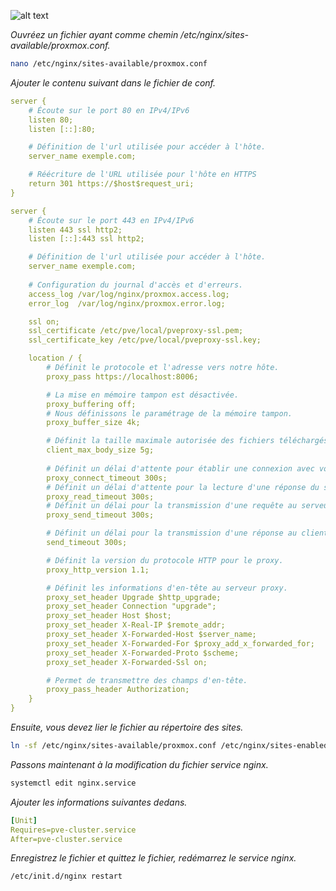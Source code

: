 ![alt text](https://i0.wp.com/gplexpert.com/wp-content/uploads/2019/07/PROXMOX.png "Proxmox PVE")

*Ouvréez un fichier ayant comme chemin /etc/nginx/sites-available/proxmox.conf.*
```bash
nano /etc/nginx/sites-available/proxmox.conf
```
*Ajouter le contenu suivant dans le fichier de conf.*
```yml
server {
    # Écoute sur le port 80 en IPv4/IPv6
    listen 80;
    listen [::]:80;

    # Définition de l'url utilisée pour accéder à l'hôte.
    server_name exemple.com;

    # Réécriture de l'URL utilisée pour l'hôte en HTTPS
    return 301 https://$host$request_uri;
}

server {
    # Écoute sur le port 443 en IPv4/IPv6
    listen 443 ssl http2;
    listen [::]:443 ssl http2;

    # Définition de l'url utilisée pour accéder à l'hôte.
    server_name exemple.com;
    
    # Configuration du journal d'accès et d'erreurs.
    access_log /var/log/nginx/proxmox.access.log;
    error_log  /var/log/nginx/proxmox.error.log;

    ssl on;
    ssl_certificate /etc/pve/local/pveproxy-ssl.pem;
    ssl_certificate_key /etc/pve/local/pveproxy-ssl.key;

    location / {
        # Définit le protocole et l'adresse vers notre hôte.
        proxy_pass https://localhost:8006;

        # La mise en mémoire tampon est désactivée.
        proxy_buffering off;
        # Nous définissons le paramétrage de la mémoire tampon.
        proxy_buffer_size 4k;

        # Définit la taille maximale autorisée des fichiers téléchargés par Nginx.
        client_max_body_size 5g;
        
        # Définit un délai d'attente pour établir une connexion avec votre serveur proxy.
        proxy_connect_timeout 300s;
        # Définit un délai d'attente pour la lecture d'une réponse du serveur proxy, l délai est défini uniquement entre deux  pérations de lecture successives.
        proxy_read_timeout 300s;
        # Définit un délai pour la transmission d'une requête au serveur proxy, le délai est fixé uniquement entre deux opérations d'écriture successives.
        proxy_send_timeout 300s;

        # Définit un délai pour la transmission d'une réponse au client. Le délai n'est fixé qu'entre deux opérations d'écriture successives.
        send_timeout 300s;

        # Définit la version du protocole HTTP pour le proxy.
        proxy_http_version 1.1;

        # Définit les informations d'en-tête au serveur proxy.
        proxy_set_header Upgrade $http_upgrade;
        proxy_set_header Connection "upgrade";
        proxy_set_header Host $host;
        proxy_set_header X-Real-IP $remote_addr;
        proxy_set_header X-Forwarded-Host $server_name;
        proxy_set_header X-Forwarded-For $proxy_add_x_forwarded_for;
        proxy_set_header X-Forwarded-Proto $scheme;
        proxy_set_header X-Forwarded-Ssl on;

        # Permet de transmettre des champs d'en-tête.
        proxy_pass_header Authorization;
    }
}
```
*Ensuite, vous devez lier le fichier au répertoire des sites.*
```bash
ln -sf /etc/nginx/sites-available/proxmox.conf /etc/nginx/sites-enabled
```
*Passons maintenant à la modification du fichier service nginx.*
```bash
systemctl edit nginx.service
```
*Ajouter les informations suivantes dedans.*
```yml
[Unit]
Requires=pve-cluster.service
After=pve-cluster.service
```
*Enregistrez le fichier et quittez le fichier, redémarrez le service nginx.*
```bash
/etc/init.d/nginx restart
```
